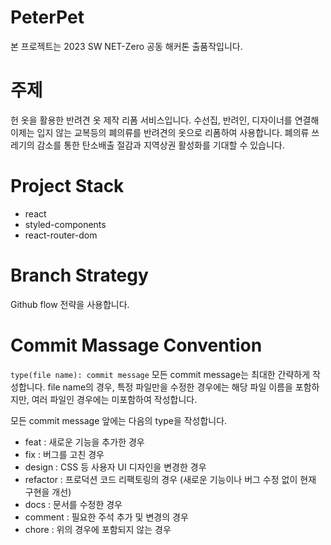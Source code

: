 # PeterPet
본 프로젝트는 2023 SW NET-Zero 공동 해커톤 출품작입니다.

# 주제
헌 옷을 활용한 반려견 옷 제작 리폼 서비스입니다. 
수선집, 반려인, 디자이너를 연결해 이제는 입지 않는 교복등의 폐의류를 반려견의 옷으로 리폼하여 사용합니다.
폐의류 쓰레기의 감소를 통한 탄소배출 절감과 지역상권 활성화를 기대할 수 있습니다.

# Project Stack
- react
- styled-components
- react-router-dom

# Branch Strategy
Github flow 전략을 사용합니다.

# Commit Massage Convention
```type(file name): commit message```
모든 commit message는 최대한 간략하게 작성합니다. file name의 경우, 특정 파일만을 수정한 경우에는 해당 파일 이름을 포함하지만, 여러 파일인 경우에는 미포함하여 작성합니다.

모든 commit message 앞에는 다음의 type을 작성합니다.

- feat : 새로운 기능을 추가한 경우
- fix : 버그를 고친 경우
- design : CSS 등 사용자 UI 디자인을 변경한 경우
- refactor : 프로덕션 코드 리팩토링의 경우 (새로운 기능이나 버그 수정 없이 현재 구현을 개선)
- docs : 문서를 수정한 경우
- comment : 필요한 주석 추가 및 변경의 경우
- chore : 위의 경우에 포함되지 않는 경우

